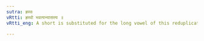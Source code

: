 ```yaml
---
sutra: ह्रस्वः
vRtti: ह्रस्वो भवत्यभ्यासस्य ॥
vRtti_eng: A short is substituted for the long vowel of this reduplicate.

---
```

